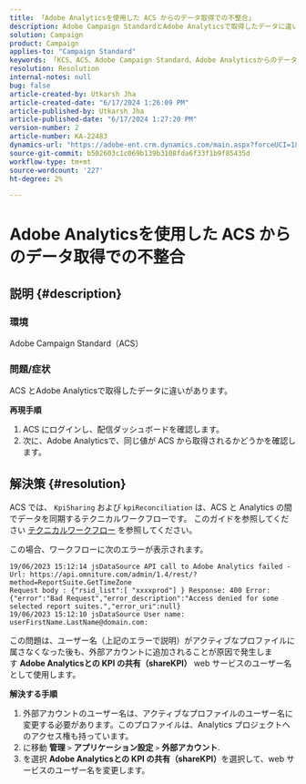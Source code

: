 ```yaml
---
title: 「Adobe Analyticsを使用した ACS からのデータ取得での不整合」
description: Adobe Campaign StandardとAdobe Analyticsで取得したデータに違いがあることに気付いた、Adobe Campaign Standard（ACS）の問題を解決する方法を説明します。
solution: Campaign
product: Campaign
applies-to: "Campaign Standard"
keywords: 「KCS、ACS、Adobe Campaign Standard、Adobe Analyticsからのデータ取得での不整合、Adobe Analyticsとの KPI の共有」
resolution: Resolution
internal-notes: null
bug: false
article-created-by: Utkarsh Jha
article-created-date: "6/17/2024 1:26:09 PM"
article-published-by: Utkarsh Jha
article-published-date: "6/17/2024 1:27:20 PM"
version-number: 2
article-number: KA-22483
dynamics-url: "https://adobe-ent.crm.dynamics.com/main.aspx?forceUCI=1&pagetype=entityrecord&etn=knowledgearticle&id=fa40a327-ad2c-ef11-840a-002248084fbb"
source-git-commit: b502603c1c069b139b3108fda6f33f1b9f85435d
workflow-type: tm+mt
source-wordcount: '227'
ht-degree: 2%

---
```


# Adobe Analyticsを使用した ACS からのデータ取得での不整合

## 説明 {#description}


### 環境

Adobe Campaign Standard（ACS）

### 問題/症状

ACS とAdobe Analyticsで取得したデータに違いがあります。

<b>再現手順</b>

1. ACS にログインし、配信ダッシュボードを確認します。
2. 次に、Adobe Analyticsで、同じ値が ACS から取得されるかどうかを確認します。



## 解決策 {#resolution}


ACS では、 `KpiSharing` および `kpiReconciliation` は、ACS と Analytics の間でデータを同期するテクニカルワークフローです。 このガイドを参照してください [テクニカルワークフロー](https://experienceleague.adobe.com/docs/campaign-standard/using/administrating/application-settings/technical-workflows.html?lang=en) を参照してください。

この場合、ワークフローに次のエラーが表示されます。


```
19/06/2023 15:12:14 jsDataSource API call to Adobe Analytics failed - Url: https://api.omniture.com/admin/1.4/rest/?method=ReportSuite.GetTimeZone
Request body : {"rsid_list":[ "xxxxprod"] } Response: 400 Error: {"error":"Bad Request","error_description":"Access denied for some selected report suites.","error_uri":null}
19/06/2023 15:12:10 jsDataSource User name: userFirstName.LastName@domain.com:
```


この問題は、ユーザー名（上記のエラーで説明）がアクティブなプロファイルに属さなくなった後も、外部アカウントに追加されることが原因で発生します <b>Adobe Analyticsとの KPI の共有（shareKPI）</b> web サービスのユーザー名として使用します。

<b>解決する手順</b>

1. 外部アカウントのユーザー名は、アクティブなプロファイルのユーザー名に変更する必要があります。このプロファイルは、Analytics プロジェクトへのアクセス権も持っています。
2. に移動 <b>管理</b> `>`  <b>アプリケーション設定</b> `>`  <b>外部アカウント</b>.
3. を選択 <b>Adobe Analyticsとの KPI の共有（shareKPI）</b>を選択して、web サービスのユーザー名を変更します。

